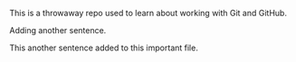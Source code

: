 This is a throwaway repo used to learn about working with Git and GitHub.

Adding another sentence.

This another sentence added to this important file.
